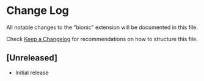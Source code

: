 # Change Log

All notable changes to the "bionic" extension will be documented in this file.

Check [Keep a Changelog](http://keepachangelog.com/) for recommendations on how to structure this file.

## [Unreleased]

- Initial release